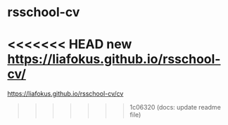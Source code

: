 # rsschool-cv
<<<<<<< HEAD
new
https://liafokus.github.io/rsschool-cv/
=======
https://liafokus.github.io/rsschool-cv/cv
>>>>>>> 1c06320 (docs: update readme file)


